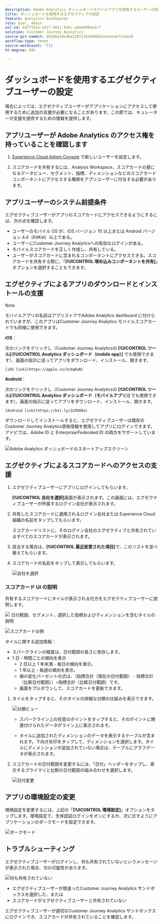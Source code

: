 ```yaml
---
description: Adobe Analytics ダッシュボードモバイルアプリを使用するユーザーの設定方法
title: ダッシュボードを使用するエグゼクティブの設定
feature: Analytics Dashboards
role: User, Admin
exl-id: 647f192a-e317-4011-92bc-a8bb8494a3c7
solution: Customer Journey Analytics
source-git-commit: d8286e34edba128113ba99602ba24eea67c5dea8
workflow-type: tm+mt
source-wordcount: '711'
ht-degree: 69%

---
```


# ダッシュボードを使用するエグゼクティブユーザーの設定

場合によっては、エグゼクティブユーザーがアプリケーションにアクセスして使用するために追加の支援が必要になることがあります。この節では、キュレーターが支援を提供するための情報を提供します。

## アプリユーザーが Adobe Analytics のアクセス権を持っていることを確認します

1. [Experience Cloud Admin Console](https://experienceleague.adobe.com/docs/analytics/admin/admin-console/permissions/product-profile.html?lang=ja) で新しいユーザーを設定します。

1. スコアカードを共有するには、Analysis Workspace、スコアカードの基になるデータビュー、セグメント、指標、ディメンションなどのスコアカードコンポーネントにアクセスする権限をアプリユーザーに付与する必要があります。

## アプリユーザーのシステム前提条件

エグゼクティブユーザーがアプリのスコアカードにアクセスできるようにするには、次の点を確認します。

* ユーザーのモバイル OS が、iOS バージョン 10 以上または Android バージョン 4.4（KitKat）以上である。
* ユーザーにCustomer Journey Analyticsへの有効なログインがある。
* モバイルスコアカードを正しく作成し、共有している。
* ユーザーがスコアカードに含まれるコンポーネントにアクセスできる。スコアカードを共有する際に、「**[!UICONTROL 埋め込みコンポーネントを共有]**」オプションを選択することもできます。

## エグゼクティブによるアプリのダウンロードとインストールの支援

>[!NOTE]
>
>モバイルアプリの名前はアプリストアでAdobe Analytics dashboard に付けられていますが、このアプリはCustomer Journey Analytics モバイルスコアカードでも同様に使用できます。

**iOS**：

次のリンクをクリックし（Customer Journey Analyticsの **[!UICONTROL ツール]**/**[!UICONTROL Analytics ダッシュボード（mobile opp）]** でも使用できます）、画面の指示に従ってアプリをダウンロード、インストール、開きます。

`[iOS link](https://apple.co/2zXq0aN)`

**Android**：

次のリンクをクリックし（Customer Journey Analyticsの **[!UICONTROL ツール]**/**[!UICONTROL Analytics ダッシュボード（モバイルアプリ）]** でも使用できます）、画面の指示に従ってアプリをダウンロード、インストール、開きます。

`[Android link](https://bit.ly/2LM38Oo)`

ダウンロードしてインストールすると、エグゼクティブユーザーは既存のCustomer Journey Analytics資格情報を使用してアプリにログインできます。アドビでは、Adobe ID と Enterprise/Federated ID の両方をサポートしています。

![Adobe Analytics ダッシュボードのスタートアップスクリーン &#x200B;](assets/welcome.png)

## エグゼクティブによるスコアカードへのアクセスの支援

1. エグゼクティブユーザーにアプリにログインしてもらいます。

   **[!UICONTROL 会社を選択]**&#x200B;画面が表示されます。この画面には、エグゼクティブユーザーが所属するログイン会社が表示されます。

1. 共有したスコアカードに適用されるログイン会社または Experience Cloud 組織の名前をタップしてもらいます。

   スコアカードリストに、そのログイン会社のエグゼクティブと共有されているすべてのスコアカードが表示されます。

1. 該当する場合は、**[!UICONTROL 最近変更された項目]**&#x200B;で、このリストを並べ替えてもらいます。

1. スコアカードの名前をタップして表示してもらいます。

   ![会社を選択](assets/accesscard.png)


### スコアカード UI の説明

共有するスコアカードにタイルが表示される仕方をエグゼクティブユーザーに説明します。

![&#x200B; 日付範囲、セグメント、選択した指標およびディメンションを含むタイルの説明 &#x200B;](assets/newexplain.png)

![スコアカードの例](assets/intro_scorecard.png)

タイルに関する追加情報：

* スパークラインの精度は、日付範囲の長さに依存します。
* 1 日 - 時間ごとの傾向を表示
   * 2 日以上 1 年未満 - 毎日の傾向を表示。
   * 1 年以上 - 毎週の傾向を表示。
   * 値の変化パーセントの式は、（指標合計（現在の日付範囲） - 指標合計（比較日付範囲））÷指標合計（比較日付範囲）です。
   * 画面をプルダウンして、スコアカードを更新できます。


1. タイルをタップすると、そのタイルの詳細な分類の仕組みを表示できます。

   ![分類ビュー](assets/sparkline.png)

   * スパークライン上の任意のポイントをタップすると、そのポイントに関連付けられたデータがライン上に表示されます。

   * タイルに追加されたディメンションのデータを表示するテーブルが含まれます。下向き矢印をタップして、ディメンションを選択します。タイルにディメンションが追加されていない場合は、テーブルにグラフデータが表示されます。

1. スコアカードの日付範囲を変更するには、「日付」ヘッダーをタップし、表示するプライマリと比較の日付範囲の組み合わせを選択します。

   ![日付変更](assets/changedate.png)

## アプリの環境設定の変更

環境設定を変更するには、上記の「**[!UICONTROL 環境設定]**」オプションをタップします。環境設定で、生体認証ログインをオンにするか、次に示すようにアプリケーションのダークモードを設定できます。

![ダークモード](assets/darkmode.png)

## トラブルシューティング

エグゼクティブユーザーがログインし、何も共有されていないというメッセージが表示された場合、次の可能性があります。

![何も共有されていない](assets/nothing.png)

* エグゼクティブユーザーが間違ったCustomer Journey Analytics サンドボックスを選択した、または
* スコアカードがエグゼクティブユーザーと共有されていない

エグゼクティブユーザーが適切なCustomer Journey Analytics サンドボックスにログインでき、スコアカードが共有されていることを確認します。

